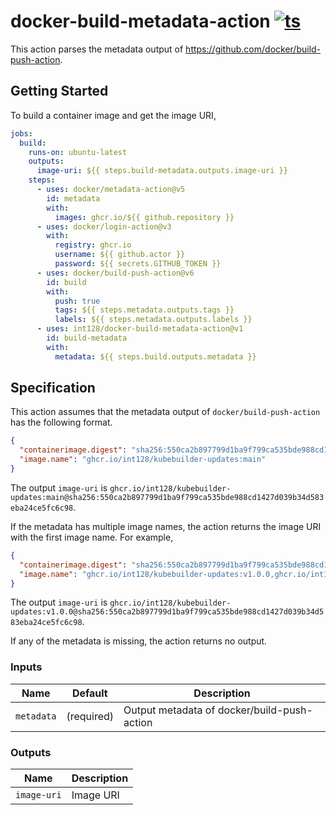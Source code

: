 # docker-build-metadata-action [![ts](https://github.com/int128/docker-build-metadata-action/actions/workflows/ts.yaml/badge.svg)](https://github.com/int128/docker-build-metadata-action/actions/workflows/ts.yaml)

This action parses the metadata output of https://github.com/docker/build-push-action.

## Getting Started

To build a container image and get the image URI,

```yaml
jobs:
  build:
    runs-on: ubuntu-latest
    outputs:
      image-uri: ${{ steps.build-metadata.outputs.image-uri }}
    steps:
      - uses: docker/metadata-action@v5
        id: metadata
        with:
          images: ghcr.io/${{ github.repository }}
      - uses: docker/login-action@v3
        with:
          registry: ghcr.io
          username: ${{ github.actor }}
          password: ${{ secrets.GITHUB_TOKEN }}
      - uses: docker/build-push-action@v6
        id: build
        with:
          push: true
          tags: ${{ steps.metadata.outputs.tags }}
          labels: ${{ steps.metadata.outputs.labels }}
      - uses: int128/docker-build-metadata-action@v1
        id: build-metadata
        with:
          metadata: ${{ steps.build.outputs.metadata }}
```

## Specification

This action assumes that the metadata output of `docker/build-push-action` has the following format.

```json
{
  "containerimage.digest": "sha256:550ca2b897799d1ba9f799ca535bde988cd1427d039b34d583eba24ce5fc6c98",
  "image.name": "ghcr.io/int128/kubebuilder-updates:main"
}
```

The output `image-uri` is `ghcr.io/int128/kubebuilder-updates:main@sha256:550ca2b897799d1ba9f799ca535bde988cd1427d039b34d583eba24ce5fc6c98`.

If the metadata has multiple image names, the action returns the image URI with the first image name.
For example,

```json
{
  "containerimage.digest": "sha256:550ca2b897799d1ba9f799ca535bde988cd1427d039b34d583eba24ce5fc6c98",
  "image.name": "ghcr.io/int128/kubebuilder-updates:v1.0.0,ghcr.io/int128/kubebuilder-updates:latest"
}
```

The output `image-uri` is `ghcr.io/int128/kubebuilder-updates:v1.0.0@sha256:550ca2b897799d1ba9f799ca535bde988cd1427d039b34d583eba24ce5fc6c98`.

If any of the metadata is missing, the action returns no output.

### Inputs

| Name       | Default    | Description                                 |
| ---------- | ---------- | ------------------------------------------- |
| `metadata` | (required) | Output metadata of docker/build-push-action |

### Outputs

| Name        | Description |
| ----------- | ----------- |
| `image-uri` | Image URI   |
